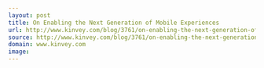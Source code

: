 ```yaml
---
layout: post
title: On Enabling the Next Generation of Mobile Experiences
url: http://www.kinvey.com/blog/3761/on-enabling-the-next-generation-of-mobile-experiences
source: http://www.kinvey.com/blog/3761/on-enabling-the-next-generation-of-mobile-experiences
domain: www.kinvey.com
image: 
---
```


